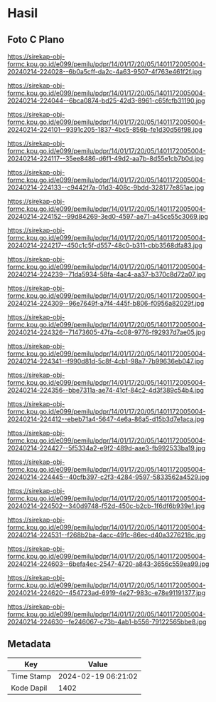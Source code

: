 # Hasil

## Foto C Plano

https://sirekap-obj-formc.kpu.go.id/e099/pemilu/pdpr/14/01/17/20/05/1401172005004-20240214-224028--6b0a5cff-da2c-4a63-9507-4f763e461f2f.jpg

https://sirekap-obj-formc.kpu.go.id/e099/pemilu/pdpr/14/01/17/20/05/1401172005004-20240214-224044--6bca0874-bd25-42d3-8961-c65fcfb31190.jpg

https://sirekap-obj-formc.kpu.go.id/e099/pemilu/pdpr/14/01/17/20/05/1401172005004-20240214-224101--9391c205-1837-4bc5-856b-fe1d30d56f98.jpg

https://sirekap-obj-formc.kpu.go.id/e099/pemilu/pdpr/14/01/17/20/05/1401172005004-20240214-224117--35ee8486-d6f1-49d2-aa7b-8d55e1cb7b0d.jpg

https://sirekap-obj-formc.kpu.go.id/e099/pemilu/pdpr/14/01/17/20/05/1401172005004-20240214-224133--c9442f7a-01d3-408c-9bdd-328177e851ae.jpg

https://sirekap-obj-formc.kpu.go.id/e099/pemilu/pdpr/14/01/17/20/05/1401172005004-20240214-224152--99d84269-3ed0-4597-ae71-a45ce55c3069.jpg

https://sirekap-obj-formc.kpu.go.id/e099/pemilu/pdpr/14/01/17/20/05/1401172005004-20240214-224217--450c1c5f-d557-48c0-b311-cbb3568dfa83.jpg

https://sirekap-obj-formc.kpu.go.id/e099/pemilu/pdpr/14/01/17/20/05/1401172005004-20240214-224239--71da5934-58fa-4ac4-aa37-b370c8d72a07.jpg

https://sirekap-obj-formc.kpu.go.id/e099/pemilu/pdpr/14/01/17/20/05/1401172005004-20240214-224309--96e7649f-a7f4-445f-b806-f0956a82029f.jpg

https://sirekap-obj-formc.kpu.go.id/e099/pemilu/pdpr/14/01/17/20/05/1401172005004-20240214-224326--71473605-47fa-4c08-9776-f92937d7ae05.jpg

https://sirekap-obj-formc.kpu.go.id/e099/pemilu/pdpr/14/01/17/20/05/1401172005004-20240214-224341--f990d81d-5c8f-4cb1-98a7-7b99636eb047.jpg

https://sirekap-obj-formc.kpu.go.id/e099/pemilu/pdpr/14/01/17/20/05/1401172005004-20240214-224356--bbe7311a-ae74-41cf-84c2-4d3f389c54b4.jpg

https://sirekap-obj-formc.kpu.go.id/e099/pemilu/pdpr/14/01/17/20/05/1401172005004-20240214-224412--ebeb71a4-5647-4e6a-86a5-d15b3d7e1aca.jpg

https://sirekap-obj-formc.kpu.go.id/e099/pemilu/pdpr/14/01/17/20/05/1401172005004-20240214-224427--5f5334a2-e9f2-489d-aae3-fb992533ba19.jpg

https://sirekap-obj-formc.kpu.go.id/e099/pemilu/pdpr/14/01/17/20/05/1401172005004-20240214-224445--40cfb397-c2f3-4284-9597-5833562a4529.jpg

https://sirekap-obj-formc.kpu.go.id/e099/pemilu/pdpr/14/01/17/20/05/1401172005004-20240214-224502--340d9748-f52d-450c-b2cb-1f6df6b939e1.jpg

https://sirekap-obj-formc.kpu.go.id/e099/pemilu/pdpr/14/01/17/20/05/1401172005004-20240214-224531--f268b2ba-4acc-491c-86ec-d40a3276218c.jpg

https://sirekap-obj-formc.kpu.go.id/e099/pemilu/pdpr/14/01/17/20/05/1401172005004-20240214-224603--6befa4ec-2547-4720-a843-3656c559ea99.jpg

https://sirekap-obj-formc.kpu.go.id/e099/pemilu/pdpr/14/01/17/20/05/1401172005004-20240214-224620--454723ad-6919-4e27-983c-e78e91191377.jpg

https://sirekap-obj-formc.kpu.go.id/e099/pemilu/pdpr/14/01/17/20/05/1401172005004-20240214-224630--fe246067-c73b-4ab1-b556-79122565bbe8.jpg


## Metadata

| Key        | Value               |
| ---------- | ------------------- |
| Time Stamp | 2024-02-19 06:21:02 |
| Kode Dapil | 1402                |



